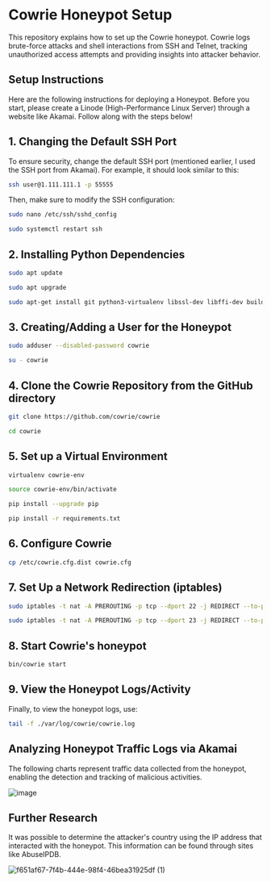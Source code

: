 # Cowrie Honeypot Setup

This repository explains how to set up the Cowrie honeypot. Cowrie logs brute-force attacks and shell interactions from SSH and Telnet, tracking unauthorized access attempts and providing insights into attacker behavior.

## Setup Instructions

Here are the following instructions for deploying a Honeypot. Before you start, please create a Linode (High-Performance Linux Server) through a website like Akamai. Follow along with the steps below!

## 1. Changing the Default SSH Port

To ensure security, change the default SSH port (mentioned earlier, I used the SSH port from Akamai). For example, it should look similar to this:

```bash
ssh user@1.111.111.1 -p 55555
```
Then, make sure to modify the SSH configuration:
```bash
sudo nano /etc/ssh/sshd_config
```
```bash
sudo systemctl restart ssh
```
## 2. Installing Python Dependencies
```bash
sudo apt update
```
```bash
sudo apt upgrade
```
```bash
sudo apt-get install git python3-virtualenv libssl-dev libffi-dev build-essential libpython3-dev python3-minimal authbind virtualenv
```
## 3. Creating/Adding a User for the Honeypot
   
```bash
sudo adduser --disabled-password cowrie
```
```bash
su - cowrie
```

## 4. Clone the Cowrie Repository from the GitHub directory
```bash
git clone https://github.com/cowrie/cowrie
```
```bash
cd cowrie
```
## 5. Set up a Virtual Environment 
```bash
virtualenv cowrie-env
```
```bash
source cowrie-env/bin/activate
```
```bash
pip install --upgrade pip
```
```bash
pip install -r requirements.txt
```
## 6. Configure Cowrie

```bash
cp /etc/cowrie.cfg.dist cowrie.cfg
```

## 7. Set Up a Network Redirection (iptables)

```bash
sudo iptables -t nat -A PREROUTING -p tcp --dport 22 -j REDIRECT --to-port 2222
```
```bash
sudo iptables -t nat -A PREROUTING -p tcp --dport 23 -j REDIRECT --to-port 2223
```
## 8. Start Cowrie's honeypot
```bash
bin/cowrie start
```
## 9. View the Honeypot Logs/Activity
Finally, to view the honeypot logs, use: 
```bash
tail -f ./var/log/cowrie/cowrie.log
```
## Analyzing Honeypot Traffic Logs via Akamai
The following charts represent traffic data collected from the honeypot, enabling the detection and tracking of malicious activities.

![image](https://github.com/user-attachments/assets/d2f61396-f6cf-408f-9c7d-2996fbfa2bb4)

## Further Research 
It was possible to determine the attacker's country using the IP address that interacted with the honeypot. This information can be found through sites like AbuseIPDB. 

![f651af67-7f4b-444e-98f4-46bea31925df (1)](https://github.com/user-attachments/assets/becda227-55e5-4076-a7a7-e490159af2fd)
